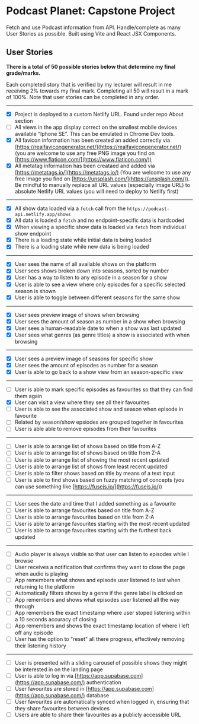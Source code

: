 # Podcast Planet: Capstone Project
Fetch and use Podcast information from API. Handle/complete as many User Stories as possible. Built using Vite and React JSX Components.



## User Stories

**There is a total of 50 possible stories below that determine my final grade/marks.**

Each completed story that is verified by my lecturer will result in me receiving 2% towards my final mark. Completing all 50 will result in a mark of 100%. Note that user stories can be completed in any order.

---

- [X] Project is deployed to a custom Netlify URL. Found under repo About section
- [ ] All views in the app display correct on the smallest mobile devices available “Iphone SE”. This can be emulated in Chrome Dev tools.
- [X] All favicon information has been created an added correctly via [https://realfavicongenerator.net/](https://realfavicongenerator.net/) (you are welcome to use any free PNG image you find on [https://www.flaticon.com/](https://www.flaticon.com/))
- [X] All metatag information has been creataed and added via [https://metatags.io/](https://metatags.io/) (You are welcome to use any free image you find on [https://unsplash.com/](https://unsplash.com/)). Be mindful to manually replace all URL values (especially image URL) to absolute Netlify URL values (you will need to deploy to Netlify first)

---

- [X] All show data loaded via a `fetch` call from the `https://podcast-api.netlify.app/shows`
- [X] All data is loaded a `fetch` and no endpoint-specific data is hardcoded
- [X] When viewing a specific show data is loaded via `fetch` from individual show endpoint
- [X] There is a loading state while initial data is being loaded
- [X] There is a loading state while new data is being loaded

---

- [X] User sees the name of all available shows on the platform
- [X] User sees shows broken down into seasons, sorted by number
- [X] User has a way to listen to any episode in a season for a show
- [X] User is able to see a view where only episodes for a specific selected season is shown
- [X] User is able to toggle between different seasons for the same show

---

- [X] User sees preview image of shows when browsing
- [X] User sees the amount of season as number in a show when browsing
- [X] User sees a human-readable date to when a show was last updated
- [X] User sees what genres (as genre titles) a show is associated with when browsing

---

- [X] User sees a preview image of seasons for specific show
- [X] User sees the amount of episodes as number for a season
- [X] User is able to go back to a show view from an season-specific view

---

- [ ] User is able to mark specific episodes as favourites so that they can find them again
- [X] User can visit a view where they see all their favourites
- [ ] User is able to see the associated show and season when episode in favourite
- [ ] Related by season/show epsiodes are grouped together in favourites
- [ ] User is able able to remove episodes from their favourites

---

- [ ] User is able to arrange list of shows based on title from A-Z
- [ ] User is able to arrange list of shows based on title from Z-A
- [ ] User is able to arrange list of showing the most recent updated
- [ ] User is able to arrange list of shows from least recent updated
- [ ] User is able to filter shows based on title by means of a text input
- [ ] User is able to find shows based on fuzzy matching of concepts (you can use something like [https://fusejs.io/](https://fusejs.io/))

---

- [ ] User sees the date and time that I added something as a favourite
- [ ] User is able to arrange favourites based on title from A-Z
- [ ] User is able to arrange favourites based on title from Z-A
- [ ] User is able to arrange favourites starting with the most recent updated
- [ ] User is able to arrange favourites starting with the furthest back updated

---

- [ ] Audio player is always visible so that user can listen to episodes while I browse
- [ ] User receives a notification that confirms they want to close the page when audio is playing
- [ ] App remembers what shows and episode user listened to last when returning to the platform
- [ ] Automatically filters shows by a genre if the genre label is clicked on
- [ ] App remembers and shows what episodes user listened all the way through
- [ ] App remembers the exact timestamp where user stoped listening within a 10 seconds accuracy of closing
- [ ] App remembers and shows the exact timestamp location of where I left off any episode
- [ ] User has the option to "reset" all there progress, effectively removing their listening history

---

- [ ] User is presented with a sliding carousel of possible shows they might be interested in on the landing page
- [ ] User is able to log in via [https://app.supabase.com](https://app.supabase.com/) authentication
- [ ] User favourites are stored in [https://app.supabase.com](https://app.supabase.com/) database
- [ ] User favourites are automatically synced when logged in, ensuring that they share favourites between devices
- [ ] Users are able to share their favourites as a publicly accessible URL